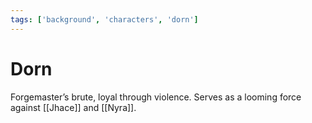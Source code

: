 ```yaml
---
tags: ['background', 'characters', 'dorn']
---
```


# Dorn
Forgemaster’s brute, loyal through violence.
Serves as a looming force against [[Jhace]] and [[Nyra]].
